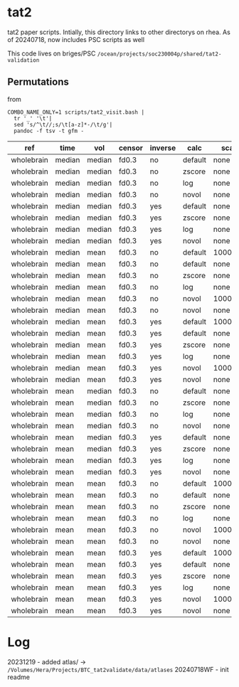 # tat2
tat2 paper scripts.
Intially, this directory links to other directorys on rhea.
As of 20240718, now includes PSC scripts as well

This code lives on briges/PSC
`/ocean/projects/soc230004p/shared/tat2-validation`

## Permutations
from 
```
COMBO_NAME_ONLY=1 scripts/tat2_visit.bash |
  tr '_' '\t'|
  sed 's/^\t//;s/\t[a-z]*-/\t/g'|
  pandoc -f tsv -t gfm -
```

| ref        | time   |  vol   |censor |inverse|calc   |scale     |
| ---------- |------- |--------|-------|-----|---------| -------- |
| wholebrain | median | median | fd0.3 | no  | default | none     |
| wholebrain | median | median | fd0.3 | no  | zscore  | none     |
| wholebrain | median | median | fd0.3 | no  | log     | none     |
| wholebrain | median | median | fd0.3 | no  | novol   | none     |
| wholebrain | median | median | fd0.3 | yes | default | none     |
| wholebrain | median | median | fd0.3 | yes | zscore  | none     |
| wholebrain | median | median | fd0.3 | yes | log     | none     |
| wholebrain | median | median | fd0.3 | yes | novol   | none     |
| wholebrain | median | mean   | fd0.3 | no  | default | 1000nvox |
| wholebrain | median | mean   | fd0.3 | no  | default | none     |
| wholebrain | median | mean   | fd0.3 | no  | zscore  | none     |
| wholebrain | median | mean   | fd0.3 | no  | log     | none     |
| wholebrain | median | mean   | fd0.3 | no  | novol   | 1000nvox |
| wholebrain | median | mean   | fd0.3 | no  | novol   | none     |
| wholebrain | median | mean   | fd0.3 | yes | default | 1000nvox |
| wholebrain | median | mean   | fd0.3 | yes | default | none     |
| wholebrain | median | mean   | fd0.3 | yes | zscore  | none     |
| wholebrain | median | mean   | fd0.3 | yes | log     | none     |
| wholebrain | median | mean   | fd0.3 | yes | novol   | 1000nvox |
| wholebrain | median | mean   | fd0.3 | yes | novol   | none     |
| wholebrain | mean   | median | fd0.3 | no  | default | none     |
| wholebrain | mean   | median | fd0.3 | no  | zscore  | none     |
| wholebrain | mean   | median | fd0.3 | no  | log     | none     |
| wholebrain | mean   | median | fd0.3 | no  | novol   | none     |
| wholebrain | mean   | median | fd0.3 | yes | default | none     |
| wholebrain | mean   | median | fd0.3 | yes | zscore  | none     |
| wholebrain | mean   | median | fd0.3 | yes | log     | none     |
| wholebrain | mean   | median | fd0.3 | yes | novol   | none     |
| wholebrain | mean   | mean   | fd0.3 | no  | default | 1000nvox |
| wholebrain | mean   | mean   | fd0.3 | no  | default | none     |
| wholebrain | mean   | mean   | fd0.3 | no  | zscore  | none     |
| wholebrain | mean   | mean   | fd0.3 | no  | log     | none     |
| wholebrain | mean   | mean   | fd0.3 | no  | novol   | 1000nvox |
| wholebrain | mean   | mean   | fd0.3 | no  | novol   | none     |
| wholebrain | mean   | mean   | fd0.3 | yes | default | 1000nvox |
| wholebrain | mean   | mean   | fd0.3 | yes | default | none     |
| wholebrain | mean   | mean   | fd0.3 | yes | zscore  | none     |
| wholebrain | mean   | mean   | fd0.3 | yes | log     | none     |
| wholebrain | mean   | mean   | fd0.3 | yes | novol   | 1000nvox |
| wholebrain | mean   | mean   | fd0.3 | yes | novol   | none     |

# Log
20231219   - added atlas/ ->  `/Volumes/Hera/Projects/BTC_tat2validate/data/atlases`
20240718WF - init readme
